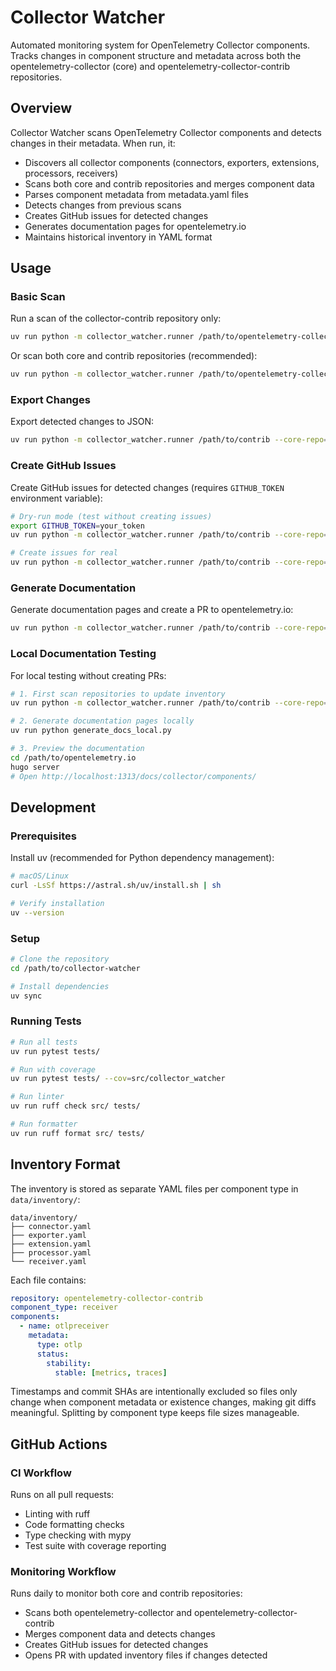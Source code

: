 # Collector Watcher

Automated monitoring system for OpenTelemetry Collector components. Tracks changes in component structure and metadata
across both the opentelemetry-collector (core) and opentelemetry-collector-contrib repositories.

## Overview

Collector Watcher scans OpenTelemetry Collector components and detects changes in their metadata. When run, it:
- Discovers all collector components (connectors, exporters, extensions, processors, receivers)
- Scans both core and contrib repositories and merges component data
- Parses component metadata from metadata.yaml files
- Detects changes from previous scans
- Creates GitHub issues for detected changes
- Generates documentation pages for opentelemetry.io
- Maintains historical inventory in YAML format

## Usage

### Basic Scan

Run a scan of the collector-contrib repository only:

```bash
uv run python -m collector_watcher.runner /path/to/opentelemetry-collector-contrib
```

Or scan both core and contrib repositories (recommended):

```bash
uv run python -m collector_watcher.runner /path/to/opentelemetry-collector-contrib --core-repo=/path/to/opentelemetry-collector
```

### Export Changes

Export detected changes to JSON:

```bash
uv run python -m collector_watcher.runner /path/to/contrib --core-repo=/path/to/core --output-changes=changes.json
```

### Create GitHub Issues

Create GitHub issues for detected changes (requires `GITHUB_TOKEN` environment variable):

```bash
# Dry-run mode (test without creating issues)
export GITHUB_TOKEN=your_token
uv run python -m collector_watcher.runner /path/to/contrib --core-repo=/path/to/core --create-issues --dry-run

# Create issues for real
uv run python -m collector_watcher.runner /path/to/contrib --core-repo=/path/to/core --create-issues --github-repo=owner/repo
```

### Generate Documentation

Generate documentation pages and create a PR to opentelemetry.io:

```bash
uv run python -m collector_watcher.runner /path/to/contrib --core-repo=/path/to/core --generate-docs --docs-repo=owner/repo
```

### Local Documentation Testing

For local testing without creating PRs:

```bash
# 1. First scan repositories to update inventory
uv run python -m collector_watcher.runner /path/to/contrib --core-repo=/path/to/core

# 2. Generate documentation pages locally
uv run python generate_docs_local.py

# 3. Preview the documentation
cd /path/to/opentelemetry.io
hugo server
# Open http://localhost:1313/docs/collector/components/
```

## Development

### Prerequisites

Install uv (recommended for Python dependency management):
```bash
# macOS/Linux
curl -LsSf https://astral.sh/uv/install.sh | sh

# Verify installation
uv --version
```

### Setup

```bash
# Clone the repository
cd /path/to/collector-watcher

# Install dependencies
uv sync
```

### Running Tests

```bash
# Run all tests
uv run pytest tests/

# Run with coverage
uv run pytest tests/ --cov=src/collector_watcher

# Run linter
uv run ruff check src/ tests/

# Run formatter
uv run ruff format src/ tests/
```

## Inventory Format

The inventory is stored as separate YAML files per component type in `data/inventory/`:

```
data/inventory/
├── connector.yaml
├── exporter.yaml
├── extension.yaml
├── processor.yaml
└── receiver.yaml
```

Each file contains:

```yaml
repository: opentelemetry-collector-contrib
component_type: receiver
components:
  - name: otlpreceiver
    metadata:
      type: otlp
      status:
        stability:
          stable: [metrics, traces]
```

Timestamps and commit SHAs are intentionally excluded so files only change when component metadata or existence changes, making git diffs meaningful. Splitting by component type keeps file sizes manageable.

## GitHub Actions

### CI Workflow
Runs on all pull requests:
- Linting with ruff
- Code formatting checks
- Type checking with mypy
- Test suite with coverage reporting

### Monitoring Workflow
Runs daily to monitor both core and contrib repositories:
- Scans both opentelemetry-collector and opentelemetry-collector-contrib
- Merges component data and detects changes
- Creates GitHub issues for detected changes
- Opens PR with updated inventory files if changes detected